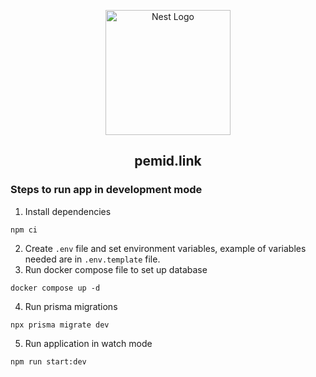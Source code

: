 <p align="center">
  <a href="http://nestjs.com/" target="blank"><img src="https://nestjs.com/img/logo-small.svg" width="200" alt="Nest Logo" /></a>
</p>

<div align='center'>

## pemid.link

</div>

### Steps to run app in development mode
1. Install dependencies
```
npm ci
```
2. Create `.env` file and set environment variables, example of variables needed are in `.env.template` file.
3. Run docker compose file to set up database
```
docker compose up -d
```
4. Run prisma migrations
```
npx prisma migrate dev
```
5. Run application in watch mode
```
npm run start:dev
```